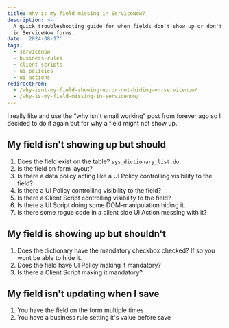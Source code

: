 ```yaml
---
title: Why is my field missing in ServiceNow?
description: >-
  A quick troubleshooting guide for when fields don't show up or don't hide as expected
  in ServiceNow forms.
date: '2024-08-17'
tags:
  - servicenow
  - business-rules
  - client-scripts
  - ui-policies
  - ui-actions
redirectFrom:
  - /why-isnt-my-field-showing-up-or-not-hiding-on-servicenow/
  - /why-is-my-field-missing-in-servicenow/
---
```


I really like and use the "why isn't email working" post from forever ago so I decided to do it again but for why a field might not show up.

## My field isn't showing up but should

1.  Does the field exist on the table? `sys_dictionary_list.do`
2.  Is the field on form layout?
3.  Is there a data policy acting like a UI Policy controlling visibility to the field?
4.  Is there a UI Policy controlling visibility to the field?
5.  Is there a Client Script controlling visibility to the field?
6.  Is there a UI Script doing some DOM-manipulation hiding it.
7.  Is there some rogue code in a client side UI Action messing with it?

## My field is showing up but shouldn't

1.  Does the dictionary have the mandatory checkbox checked?  If so you wont be able to hide it.
2.  Does the field have UI Policy making it mandatory?
3.  Is there a Client Script making it mandatory?

## My field isn't updating when I save

1.  You have the field on the form multiple times
2.  You have a business rule setting it's value before save